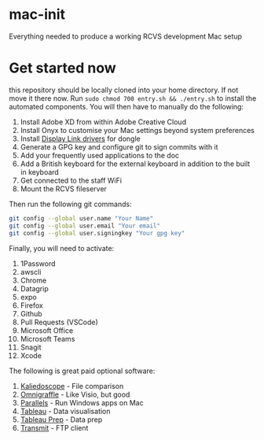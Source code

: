 # mac-init

Everything needed to produce a working RCVS development Mac setup

# Get started now

this repository should be locally cloned into your home directory. If not move it there
now. Run `sudo chmod 700 entry.sh && ./entry.sh` to install the automated components.
You will then have to manually do the following:

1. Install Adobe XD from within Adobe Creative Cloud
2. Install Onyx to customise your Mac settings beyond system preferences
3. Install [Display Link drivers](https://www.displaylink.com/downloads/macos) for
   dongle
4. Generate a GPG key and configure git to sign commits with it
5. Add your frequently used applications to the doc
6. Add a British keyboard for the external keyboard in addition to the built in keyboard
7. Get connected to the staff WiFi
8. Mount the RCVS fileserver

Then run the following git commands:

```bash
git config --global user.name "Your Name"
git config --global user.email "Your email"
git config --global user.signingkey "Your gpg key"
```

Finally, you will need to activate:

1. 1Password
2. awscli
3. Chrome
4. Datagrip
5. expo
6. Firefox
7. Github
8. Pull Requests (VSCode)
9. Microsoft Office
10. Microsoft Teams
11. Snagit
12. Xcode

The following is great paid optional software:

1. [Kaliedoscope](https://www.kaleidoscopeapp.com) - File comparison
2. [Omnigraffle](https://www.omnigroup.com/omnigraffle) - Like Visio, but good
3. [Parallels](https://www.parallels.com/uk) - Run Windows apps on Mac
4. [Tableau](https://www.tableau.com/en-gb/products/desktop) - Data visualisation
5. [Tableau Prep](https://www.tableau.com/en-gb/products/prep) - Data prep
6. [Transmit](https://panic.com/transmit) - FTP client
